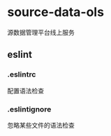 # source-data-ols

源数据管理平台线上服务

## eslint
###  .eslintrc

配置语法检查

### .eslintignore

忽略某些文件的语法检查


##